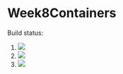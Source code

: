 # Week8Containers

Build status:

1. [![](https://github.com/vbopardi/Week8Containers/workflows/tests-fibonacci/badge.svg)](https://github.com/vbopardi/Week8Containers/actions?query=workflow%3Atests-fibonacci)
1. [![](https://github.com/vbopardi/Week8Containers/workflows/tests-range/badge.svg)](https://github.com/vbopardi/Week8Containers/actions?query=workflow%3Atests-range)
1. [![](https://github.com/vbopardi/Week8Containers/workflows/tests-BinaryTree/badge.svg)](https://github.com/vbopardi/Week8Containers/actions?query=workflow%3Atests-BinaryTree)
